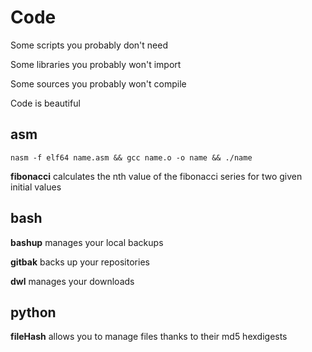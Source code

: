 # Code
Some scripts you probably don't need

Some libraries you probably won't import

Some sources you probably won't compile

Code is beautiful

## asm
` nasm -f elf64 name.asm && gcc name.o -o name && ./name `

**fibonacci** calculates the nth value of the fibonacci series for two given initial values

## bash
**bashup** manages your local backups

**gitbak** backs up your repositories

**dwl** manages your downloads

## python
**fileHash** allows you to manage files thanks to their md5 hexdigests
